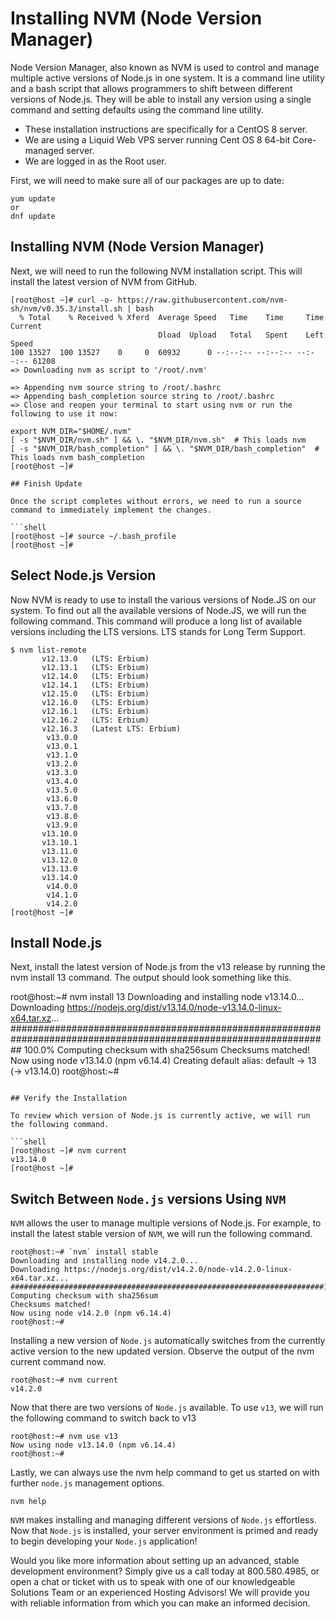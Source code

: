 # Installing NVM (Node Version Manager)

Node Version Manager, also known as NVM is used to control and manage multiple active versions of Node.js in one system. It is a command line utility and a bash script that allows programmers to shift between different versions of Node.js. They will be able to install any version using a single command and setting defaults using the command line utility.

- These installation instructions are specifically for a CentOS 8 server.
- We are using a Liquid Web VPS server running Cent OS 8 64-bit Core-managed server.
- We are logged in as the Root user.

First, we will need to make sure all of our packages are up to date:

```shell
yum update
or
dnf update
```

## Installing NVM (Node Version Manager)

Next, we will need to run the following NVM installation script. This will install the latest version of NVM from GitHub.

```shell
[root@host ~]# curl -o- https://raw.githubusercontent.com/nvm-sh/nvm/v0.35.3/install.sh | bash
  % Total    % Received % Xferd  Average Speed   Time    Time     Time  Current
                                 Dload  Upload   Total   Spent    Left  Speed
100 13527  100 13527    0     0  60932      0 --:--:-- --:--:-- --:--:-- 61208
=> Downloading nvm as script to '/root/.nvm'

=> Appending nvm source string to /root/.bashrc
=> Appending bash_completion source string to /root/.bashrc
=> Close and reopen your terminal to start using nvm or run the following to use it now:

export NVM_DIR="$HOME/.nvm"
[ -s "$NVM_DIR/nvm.sh" ] && \. "$NVM_DIR/nvm.sh"  # This loads nvm
[ -s "$NVM_DIR/bash_completion" ] && \. "$NVM_DIR/bash_completion"  # This loads nvm bash_completion
[root@host ~]#

## Finish Update

Once the script completes without errors, we need to run a source command to immediately implement the changes.

```shell
[root@host ~]# source ~/.bash_profile
[root@host ~]#
```

## Select Node.js Version
Now NVM is ready to use to install the various versions of Node.JS on our system. To find out all the available versions of Node.JS, we will run the following command. This command will produce a long list of available versions including the LTS versions. LTS stands for Long Term Support.

```shell
$ nvm list-remote
       v12.13.0   (LTS: Erbium)
       v12.13.1   (LTS: Erbium)
       v12.14.0   (LTS: Erbium)
       v12.14.1   (LTS: Erbium)
       v12.15.0   (LTS: Erbium)
       v12.16.0   (LTS: Erbium)
       v12.16.1   (LTS: Erbium)
       v12.16.2   (LTS: Erbium)
       v12.16.3   (Latest LTS: Erbium)
        v13.0.0
        v13.0.1
        v13.1.0
        v13.2.0
        v13.3.0
        v13.4.0
        v13.5.0
        v13.6.0
        v13.7.0
        v13.8.0
        v13.9.0
       v13.10.0
       v13.10.1
       v13.11.0
       v13.12.0
       v13.13.0
       v13.14.0
        v14.0.0
        v14.1.0
        v14.2.0
[root@host ~]#
```

## Install Node.js

Next, install the latest version of Node.js from the v13 release by running the nvm install 13 command. The output should look something like this.

root@host:~# nvm install 13
Downloading and installing node v13.14.0...
Downloading https://nodejs.org/dist/v13.14.0/node-v13.14.0-linux-x64.tar.xz...
################################################################################################################## 100.0%
Computing checksum with sha256sum
Checksums matched!
Now using node v13.14.0 (npm v6.14.4)
Creating default alias: default -> 13 (-> v13.14.0)
root@host:~#
```

## Verify the Installation

To review which version of Node.js is currently active, we will run the following command.

```shell
[root@host ~]# nvm current
v13.14.0
[root@host ~]#
```

## Switch Between `Node.js` versions Using `NVM`

`NVM` allows the user to manage multiple versions of Node.js. For example, to install the latest stable version of `NVM`, we will run the following command.

```shell
root@host:~# `nvm` install stable
Downloading and installing node v14.2.0...
Downloading https://nodejs.org/dist/v14.2.0/node-v14.2.0-linux-x64.tar.xz...
######################################################################100.0%
Computing checksum with sha256sum
Checksums matched!
Now using node v14.2.0 (npm v6.14.4)
root@host:~#
```

Installing a new version of `Node.js` automatically switches from the currently active version to the new updated version. Observe the output of the nvm current command now.

```shell
root@host:~# nvm current
v14.2.0
```

Now that there are two versions of `Node.js` available. To use `v13`, we will run the following command to switch back to v13

```shell
root@host:~# nvm use v13
Now using node v13.14.0 (npm v6.14.4)
root@host:~#
```

Lastly, we can always use the nvm help command to get us started on with further `node.js` management options.

```shell
nvm help
```

`NVM` makes installing and managing different versions of `Node.js` effortless. Now that `Node.js` is installed, your server environment is primed and ready to begin developing your `Node.js` application!

Would you like more information about setting up an advanced, stable development environment? Simply give us a call today at 800.580.4985, or open a chat or ticket with us to speak with one of our knowledgeable Solutions Team or an experienced Hosting Advisors! We will provide you with reliable information from which you can make an informed decision.